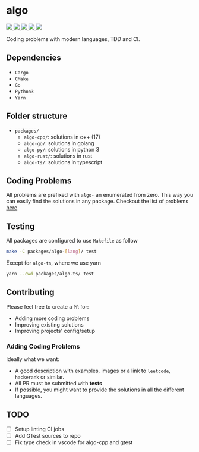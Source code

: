 # algo

<p align="left">
    <a href="https://github.com/protiumx/algo/actions/workflows/algo-cpp.yml" alt="algo-cpp">
        <img src="https://github.com/protiumx/algo/actions/workflows/algo-cpp.yml/badge.svg?branch=main"/>
    </a>
    <a href="https://github.com/protiumx/algo/actions/workflows/algo-go.yml" alt="algo-ui">
        <img src="https://github.com/protiumx/algo/actions/workflows/algo-go.yml/badge.svg?branch=main"/>
    </a>
    <a href="https://github.com/protiumx/algo/actions/workflows/algo-py.yml" alt="algo-ui">
        <img src="https://github.com/protiumx/algo/actions/workflows/algo-py.yml/badge.svg?branch=main"/>
    </a>
    <a href="https://github.com/protiumx/algo/actions/workflows/algo-rust.yml" alt="algo-ui">
        <img src="https://github.com/protiumx/algo/actions/workflows/algo-rust.yml/badge.svg?branch=main"/>
    </a>
    <a href="https://github.com/protiumx/algo/actions/workflows/algo-ts.yml" alt="algo-ui">
        <img src="https://github.com/protiumx/algo/actions/workflows/algo-ts.yml/badge.svg?branch=main"/>
    </a>
</p>

Coding problems with modern languages, TDD and CI.

## Dependencies

- `Cargo`
- `CMake`
- `Go`
- `Python3`
- `Yarn`

## Folder structure

- `packages/`
  - `algo-cpp/`: solutions in c++ (17)
  - `algo-go/`: solutions in golang
  - `algo-py/`: solutions in python 3
  - `algo-rust/`: solutions in rust
  - `algo-ts/`: solutions in typescript

## Coding Problems

All problems are prefixed with `algo-` an enumerated from zero. This way you can easily find the solutions in any package.
Checkout the list of problems [here](PROBLEMS.md)

## Testing

All packages are configured to use `Makefile` as follow
```bash
make -C packages/algo-[lang]/ test
```
Except for `algo-ts`, where we use yarn
```bash
yarn --cwd packages/algo-ts/ test
```

## Contributing

Please feel free to create a `PR` for:
- Adding more coding problems
- Improving existing solutions
- Improving projects' config/setup

### Adding Coding Problems
Ideally what we want:
- A good description with examples, images or a link to `leetcode`, `hackerank` or similar.
- All PR must be submitted with **tests**
- If possible, you might want to provide the solutions in all the different languages.


## TODO
- [ ] Setup linting CI jobs
- [ ] Add GTest sources to repo
- [ ] Fix type check in vscode for algo-cpp and gtest

